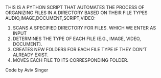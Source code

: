 THIS IS A PYTHON SCRIPT THAT AUTOMATES THE PROCESS OF ORGANIZING FILES IN A
DIRECTORY BASED ON THEIR FILE TYPES AUDIO,IMAGE,DOCUMENT,SCRIPT,VIDEO:
1. SCANS A SPECIFIED DIRECTORY FOR FILES. WHICH WE ENTER AS INPUT
2. DETERMINES THE TYPE OF EACH FILE (E.G., IMAGE, VIDEO, DOCUMENT).
3. CREATES NEW FOLDERS FOR EACH FILE TYPE IF THEY DON'T ALREADY EXIST.
4. MOVES EACH FILE TO ITS CORRESPONDING FOLDER.

Code by Aviv Singer
